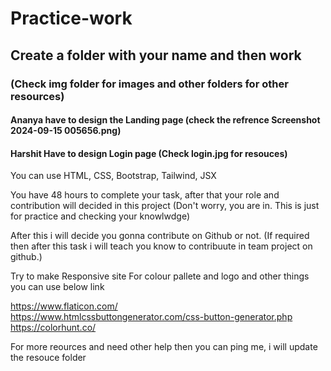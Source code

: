 # Practice-work
<h2> Create a folder with your name and then work<br></h2>
<h3>(Check img folder for images and other folders for other resources)</h3>

<h4> Ananya have to design the Landing page (check the refrence Screenshot 2024-09-15 005656.png)</h4>
<h4> Harshit Have to design Login page (Check login.jpg for resouces)</h4>

 You can use HTML, CSS, Bootstrap, Tailwind, JSX

 You have 48 hours to complete your task, after that your role and contribution will decided in this project (Don't worry, you are in. This is just for practice and checking your knowlwdge)

After this i will decide you gonna contribute on Github or not. (If required then after this task i will teach you know to contribuute in team project on github.)

Try to make Responsive site
 For colour pallete and logo and other things you can use below link

 https://www.flaticon.com/ <br>
 https://www.htmlcssbuttongenerator.com/css-button-generator.php<br>
 https://colorhunt.co/<br>

 For more reources and need other help then you can ping me, i will update the resouce folder
